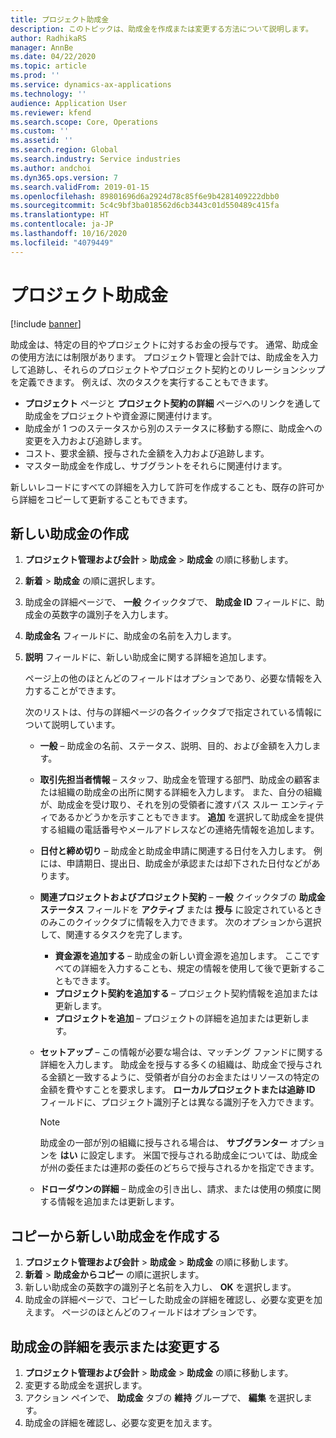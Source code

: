 ```yaml
---
title: プロジェクト助成金
description: このトピックは、助成金を作成または変更する方法について説明します。
author: RadhikaRS
manager: AnnBe
ms.date: 04/22/2020
ms.topic: article
ms.prod: ''
ms.service: dynamics-ax-applications
ms.technology: ''
audience: Application User
ms.reviewer: kfend
ms.search.scope: Core, Operations
ms.custom: ''
ms.assetid: ''
ms.search.region: Global
ms.search.industry: Service industries
ms.author: andchoi
ms.dyn365.ops.version: 7
ms.search.validFrom: 2019-01-15
ms.openlocfilehash: 89801696d6a2924d78c85f6e9b4281409222dbb0
ms.sourcegitcommit: 5c4c9bf3ba018562d6cb3443c01d550489c415fa
ms.translationtype: HT
ms.contentlocale: ja-JP
ms.lasthandoff: 10/16/2020
ms.locfileid: "4079449"
---
```

# <a name="project-grants"></a>プロジェクト助成金

[!include [banner](../includes/banner.md)]

助成金は、特定の目的やプロジェクトに対するお金の授与です。 通常、助成金の使用方法には制限があります。 プロジェクト管理と会計では、助成金を入力して追跡し、それらのプロジェクトやプロジェクト契約とのリレーションシップを定義できます。 例えば、次のタスクを実行することもできます。

- **プロジェクト** ページと **プロジェクト契約の詳細** ページへのリンクを通して助成金をプロジェクトや資金源に関連付けます。
- 助成金が 1 つのステータスから別のステータスに移動する際に、助成金への変更を入力および追跡します。
- コスト、要求金額、授与された金額を入力および追跡します。
- マスター助成金を作成し、サブグラントをそれらに関連付けます。

新しいレコードにすべての詳細を入力して許可を作成することも、既存の許可から詳細をコピーして更新することもできます。

## <a name="create-a-new-grant"></a>新しい助成金の作成

1. **プロジェクト管理および会計** \> **助成金** \> **助成金** の順に移動します。
2. **新着** \> **助成金** の順に選択します。
3. 助成金の詳細ページで、 **一般** クイックタブで、 **助成金 ID** フィールドに、助成金の英数字の識別子を入力します。
4. **助成金名** フィールドに、助成金の名前を入力します。
5. **説明** フィールドに、新しい助成金に関する詳細を追加します。

    ページ上の他のほとんどのフィールドはオプションであり、必要な情報を入力することができます。

    次のリストは、付与の詳細ページの各クイックタブで指定されている情報について説明しています。

    - **一般** – 助成金の名前、ステータス、説明、目的、および金額を入力します。
    - **取引先担当者情報** – スタッフ、助成金を管理する部門、助成金の顧客または組織の助成金の出所に関する詳細を入力します。 また、自分の組織が、助成金を受け取り、それを別の受領者に渡すパス スルー エンティティであるかどうかを示すこともできます。 **追加** を選択して助成金を提供する組織の電話番号やメールアドレスなどの連絡先情報を追加します。
    - **日付と締め切り** – 助成金と助成金申請に関連する日付を入力します。 例には、申請期日、提出日、助成金が承認または却下された日付などがあります。
    - **関連プロジェクトおよびプロジェクト契約** – **一般** クイックタブの **助成金ステータス** フィールドを **アクティブ** または **授与** に設定されているときのみこのクイックタブに情報を入力できます。 次のオプションから選択して、関連するタスクを完了します。

        - **資金源を追加する** – 助成金の新しい資金源を追加します。 ここですべての詳細を入力することも、規定の情報を使用して後で更新することもできます。
        - **プロジェクト契約を追加する** – プロジェクト契約情報を追加または更新します。
        - **プロジェクトを追加** – プロジェクトの詳細を追加または更新します。

    - **セットアップ** – この情報が必要な場合は、マッチング ファンドに関する詳細を入力します。 助成金を授与する多くの組織は、助成金で授与される金額と一致するように、受領者が自分のお金またはリソースの特定の金額を費やすことを要求します。 **ローカルプロジェクトまたは追跡 ID** フィールドに、プロジェクト識別子とは異なる識別子を入力できます。

        > [!NOTE]
        > 助成金の一部が別の組織に授与される場合は、 **サブグランター** オプションを **はい** に設定します。 米国で授与される助成金については、助成金が州の委任または連邦の委任のどちらで授与されるかを指定できます。

    - **ドローダウンの詳細** – 助成金の引き出し、請求、または使用の頻度に関する情報を追加または更新します。

## <a name="create-a-new-grant-from-a-copy"></a>コピーから新しい助成金を作成する

1. **プロジェクト管理および会計** \> **助成金** \> **助成金** の順に移動します。
2. **新着** \> **助成金からコピー** の順に選択します。
3. 新しい助成金の英数字の識別子と名前を入力し、 **OK** を選択します。
4. 助成金の詳細ページで、コピーした助成金の詳細を確認し、必要な変更を加えます。 ページのほとんどのフィールドはオプションです。

## <a name="view-or-modify-grant-details"></a>助成金の詳細を表示または変更する

1. **プロジェクト管理および会計** \> **助成金** \> **助成金** の順に移動します。
2. 変更する助成金を選択します。
3. アクション ペインで、 **助成金** タブの **維持** グループで、 **編集** を選択します。
4. 助成金の詳細を確認し、必要な変更を加えます。
